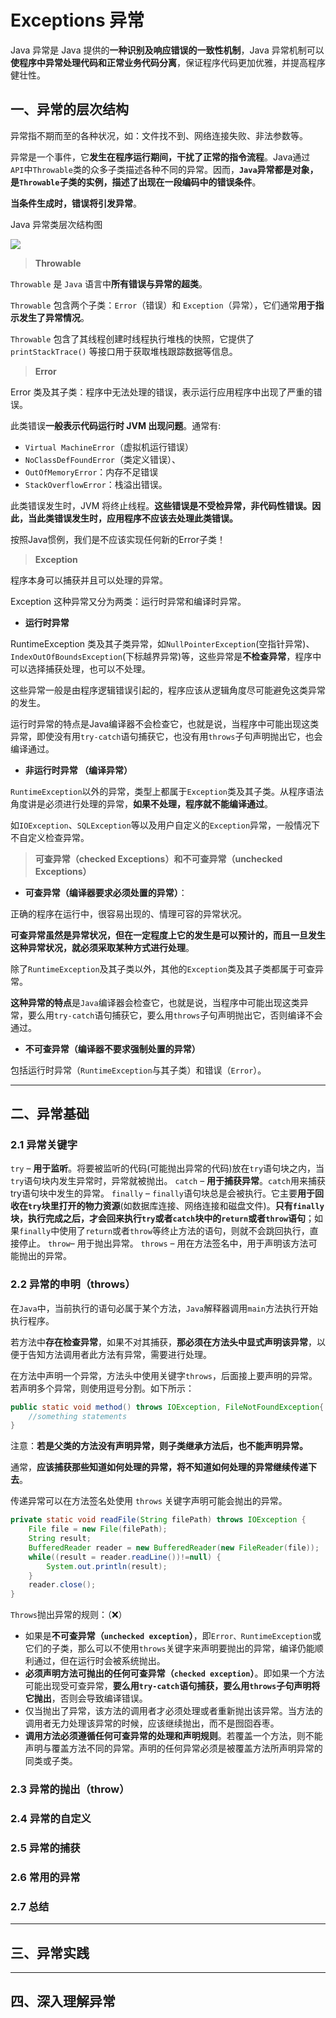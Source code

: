 # Exceptions 异常

Java 异常是 Java 提供的**一种识别及响应错误的一致性机制**，Java 异常机制可以**使程序中异常处理代码和正常业务代码分离**，保证程序代码更加优雅，并提高程序健壮性。

## 一、异常的层次结构

异常指不期而至的各种状况，如：文件找不到、网络连接失败、非法参数等。

异常是一个事件，它**发生在程序运行期间，干扰了正常的指令流程**。Java通过 `API`中`Throwable`类的众多子类描述各种不同的异常。因而，**`Java`异常都是对象，是`Throwable`子类的实例，描述了出现在一段编码中的错误条件**。

**当条件生成时，错误将引发异常**。

Java 异常类层次结构图

![](https://pdai.tech/images/java/java-basic-exception-1.png)

> **Throwable**

`Throwable` 是 `Java` 语言中**所有错误与异常的超类**。

`Throwable` 包含两个子类：`Error`（错误）和 `Exception`（异常），它们通常**用于指示发生了异常情况**。

`Throwable` 包含了其线程创建时线程执行堆栈的快照，它提供了 `printStackTrace()` 等接口用于获取堆栈跟踪数据等信息。

> **Error**

Error 类及其子类：程序中无法处理的错误，表示运行应用程序中出现了严重的错误。

此类错误**一般表示代码运行时 JVM 出现问题**。通常有:

- `Virtual MachineError`（虚拟机运行错误）
- `NoClassDefFoundError`（类定义错误）、
- `OutOfMemoryError`：内存不足错误
- `StackOverflowError`：栈溢出错误。
  
此类错误发生时，JVM 将终止线程。**这些错误是不受检异常，非代码性错误。因此，当此类错误发生时，应用程序不应该去处理此类错误。**

按照Java惯例，我们是不应该实现任何新的Error子类！

> **Exception**

程序本身可以捕获并且可以处理的异常。

Exception 这种异常又分为两类：运行时异常和编译时异常。

- **运行时异常**

RuntimeException 类及其子类异常，如`NullPointerException`(空指针异常)、`IndexOutOfBoundsException`(下标越界异常)等，这些异常是**不检查异常**，程序中可以选择捕获处理，也可以不处理。

这些异常一般是由程序逻辑错误引起的，程序应该从逻辑角度尽可能避免这类异常的发生。

运行时异常的特点是Java编译器不会检查它，也就是说，当程序中可能出现这类异常，即使没有用`try-catch`语句捕获它，也没有用`throws`子句声明抛出它，也会编译通过。

- **非运行时异常 （编译异常）**

`RuntimeException`以外的异常，类型上都属于`Exception`类及其子类。从程序语法角度讲是必须进行处理的异常，**如果不处理，程序就不能编译通过**。

如`IOException`、`SQLException`等以及用户自定义的`Exception`异常，一般情况下不自定义检查异常。

> **可查异常（checked Exceptions）和不可查异常（unchecked Exceptions）**

- **可查异常（编译器要求必须处置的异常）**：

正确的程序在运行中，很容易出现的、情理可容的异常状况。

**可查异常虽然是异常状况，但在一定程度上它的发生是可以预计的，而且一旦发生这种异常状况，就必须采取某种方式进行处理**。

除了`RuntimeException`及其子类以外，其他的`Exception`类及其子类都属于可查异常。

**这种异常的特点**是`Java`编译器会检查它，也就是说，当程序中可能出现这类异常，要么用`try-catch`语句捕获它，要么用`throws`子句声明抛出它，否则编译不会通过。

- **不可查异常（编译器不要求强制处置的异常）**

包括运行时异常（`RuntimeException`与其子类）和错误（`Error`）。

****

## 二、异常基础

### 2.1 异常关键字

`try` – **用于监听**。将要被监听的代码(可能抛出异常的代码)放在`try`语句块之内，当`try`语句块内发生异常时，异常就被抛出。
`catch` – **用于捕获异常**。`catch`用来捕获try语句块中发生的异常。
`finally` – `finally`语句块总是会被执行。它主要**用于回收在`try`块里打开的物力资源**(如数据库连接、网络连接和磁盘文件)。**只有`finally`块，执行完成之后，才会回来执行`try`或者`catch`块中的`return`或者`throw`语句**；如果`finally`中使用了`return`或者`throw`等终止方法的语句，则就不会跳回执行，直接停止。
`throw`– 用于抛出异常。
`throws` – 用在方法签名中，用于声明该方法可能抛出的异常。

### 2.2 异常的申明（throws）

在`Java`中，当前执行的语句必属于某个方法，`Java`解释器调用`main`方法执行开始执行程序。

若方法中**存在检查异常**，如果不对其捕获，**那必须在方法头中显式声明该异常**，以便于告知方法调用者此方法有异常，需要进行处理。

在方法中声明一个异常，方法头中使用关键字`throws`，后面接上要声明的异常。若声明多个异常，则使用逗号分割。如下所示：

```java
public static void method() throws IOException, FileNotFoundException{
    //something statements
}
```

注意：**若是父类的方法没有声明异常，则子类继承方法后，也不能声明异常。**

通常，**应该捕获那些知道如何处理的异常，将不知道如何处理的异常继续传递下去**。

传递异常可以在方法签名处使用 `throws` 关键字声明可能会抛出的异常。

```java
private static void readFile(String filePath) throws IOException {
    File file = new File(filePath);
    String result;
    BufferedReader reader = new BufferedReader(new FileReader(file));
    while((result = reader.readLine())!=null) {
        System.out.println(result);
    }
    reader.close();
}
```

`Throws`抛出异常的规则：（❌）

- 如果是**不可查异常（`unchecked exception`）**，即`Error、RuntimeException`或它们的子类，那么可以不使用`throws`关键字来声明要抛出的异常，编译仍能顺利通过，但在运行时会被系统抛出。
- **必须声明方法可抛出的任何可查异常（`checked exception`）**。即如果一个方法可能出现受可查异常，**要么用`try-catch`语句捕获，要么用`throws`子句声明将它抛出**，否则会导致编译错误。
- 仅当抛出了异常，该方法的调用者才必须处理或者重新抛出该异常。当方法的调用者无力处理该异常的时候，应该继续抛出，而不是囫囵吞枣。
- **调用方法必须遵循任何可查异常的处理和声明规则**。若覆盖一个方法，则不能声明与覆盖方法不同的异常。声明的任何异常必须是被覆盖方法所声明异常的同类或子类。

### 2.3 异常的抛出（throw）

### 2.4 异常的自定义

### 2.5 异常的捕获

### 2.6 常用的异常

### 2.7 总结

****

## 三、异常实践

****

## 四、深入理解异常
